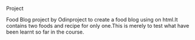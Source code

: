 Project

Food Blog project by Odinproject to create a food blog using on html.It contains two foods and recipe for only one.This is merely to test what have been learnt so far in the course.
